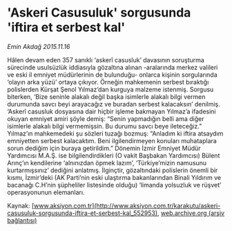 # 'Askeri Casusuluk' sorgusunda 'iftira et serbest kal'

*Emin Akdağ 2015.11.16*

<div class="pNewsDetailMainContent ctx_content" itemprop="articleBody">
 <p>
  Hâlen devam eden 357 sanıklı ‘askerî casusluk’ davasının soruşturma sürecinde usulsüzlük iddiasıyla gözaltına alınan -aralarında merkez valileri ve eski il emniyet müdürlerinin de bulunduğu- onlarca kişinin sorgularında ‘olayın arka yüzü’ ortaya çıkıyor. Örneğin mahkemenin serbest bıraktığı polislerden Kürşat Şenol Yılmaz’dan kurguya malzeme istenmiş. Sorgusu biterken, ‘Bize seninle alakalı değil başka isimlerle alakalı bilgi vermen durumunda savcı beyi arayacağız ve buradan serbest kalacaksın’ denilmiş. ‘Askerî casusluk dosyasına dair hiçbir işleme bakmayan Yılmaz’a ifadesini okuyan emniyet amiri şöyle demiş: “Senin yapmadığın belli ama diğer isimlerle alakalı bilgi vermemişsin. Bu durumu savcı beye ileteceğiz.” Yılmaz’ın mahkemedeki şu sözleri tuzağı bozmuş: “Anladım ki iftira atsaydım emniyetten serbest kalacaktım. Beni ilgilendirmeyen konuları muhataplara sorun dediğim için buraya getirildim.” Dönemin İzmir Emniyet Müdür Yardımcısı M.A.Ş. ise bilgilendirdikleri (O vakit Başbakan Yardımcısı) Bülent Arınç’ın kendilerine ‘alnınızdan öpmek lazım’, ‘Türkiye’mizin namusunu kurtarmışsınız’ dediğini anlatmış. İlginçtir, gözaltındaki polislerin önemli bir kısmı, İzmir’deki (AK Parti’nin eski ulaştırma bakanlarından Binali Yıldırım ve bacanağı C.H’nin şüpheliler listesinde olduğu) ‘limanda yolsuzluk ve rüşvet’ operasyonunun elemanları.
 </p>
</div>


Kaynak: [www.aksiyon.com.tr](http://www.aksiyon.com.tr/karakutu/askeri-casusuluk-sorgusunda-iftira-et-serbest-kal_552953), [web.archive.org (arşiv bağlantısı)](http://web.archive.org/web/20151118143907/http://www.aksiyon.com.tr/karakutu/askeri-casusuluk-sorgusunda-iftira-et-serbest-kal_552953)
